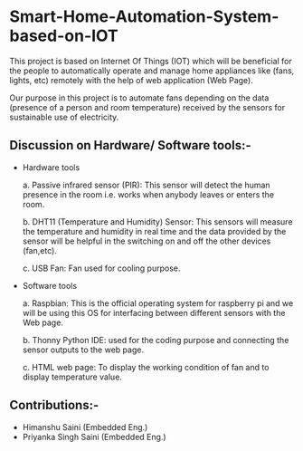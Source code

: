 # Smart-Home-Automation-System-based-on-IOT

This project is based on Internet Of  Things (IOT) which will be beneficial for the people to automatically operate and manage home appliances like (fans, lights, etc) remotely with the help of web application (Web Page).

Our purpose in this project is to automate fans depending on the data (presence of  a person and room temperature) received by the sensors for sustainable use of electricity. 


## Discussion on Hardware/ Software  tools:-

-  Hardware tools

      a. Passive infrared sensor (PIR): This sensor will detect the human presence in the room i.e. works when anybody leaves or enters the room.

      b. DHT11 (Temperature and  Humidity) Sensor: This sensors  will measure the temperature and  humidity  in real time and the data provided by the sensor will be helpful in the switching on and off the other devices (fan,etc).

     c. USB Fan: Fan used for cooling purpose.

- Software tools

   a. Raspbian: This is the official operating system for raspberry pi and we will be using this OS for interfacing between  different sensors with the Web page.

   b. Thonny Python IDE: used for the coding purpose and connecting the sensor outputs to the web page.

   c. HTML web page: To display the working condition of fan and to display temperature value.

                                                              
## Contributions:-
- Himanshu Saini (Embedded Eng.)
- Priyanka Singh Saini (Embedded Eng.) 
